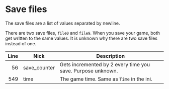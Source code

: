 # Save files

The save files are a list of values separated by newline.

There are two save files, `file0` and `file9`. When you save your game, both get written to the same values.
It is unknown why there are two save files instead of one.

Line | Nick         | Description
----:| ------------ | -----------
  56 | save_counter | Gets incremented by 2 every time you save. Purpose unknown.
 549 | time         | The game time. Same as `Time` in the ini.
